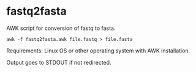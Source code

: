 fastq2fasta
===========

AWK script for conversion of fastq to fasta. 

``awk -f fastq2fasta.awk file.fastq > file.fasta``

Requirements: Linux OS or other operating system with AWK installation. 

Output goes to STDOUT if not redirected.
